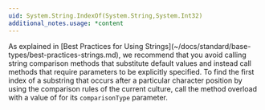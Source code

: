 ```yaml
---
uid: System.String.IndexOf(System.String,System.Int32)
additional_notes.usage: *content
---
```


<p>As explained in [Best Practices for Using Strings](~/docs/standard/base-types/best-practices-strings.md), we recommend that you avoid calling string comparison methods that substitute default values and instead call methods that require parameters to be explicitly specified. To find the first index of a substring that occurs after a particular character position by using the comparison rules of the current culture, call the <xref href="System.String.IndexOf(System.String,System.Int32,System.StringComparison)"></xref> method overload with a value of <xref href="System.StringComparison.CurrentCulture"></xref> for its <code>comparisonType</code> parameter.</p>



